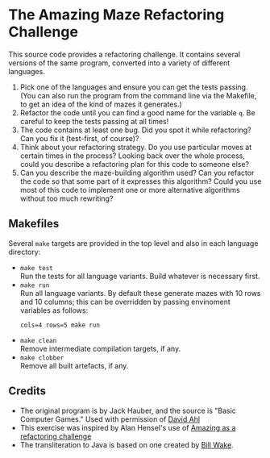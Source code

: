 # The Amazing Maze Refactoring Challenge

This source code provides a refactoring challenge. It contains several versions of the same program, converted into a
variety of different languages.

1. Pick one of the languages and ensure you can get the tests passing.  (You can also run the program from the command line via the Makefile, to get an idea of the kind of mazes it generates.)
2. Refactor the code until you can find a good name for the variable `q`. Be careful to keep the tests passing at all times!
3. The code contains at least one bug. Did you spot it while refactoring? Can you fix it (test-first, of course)?
4. Think about your refactoring strategy. Do you use particular moves at certain times in the process?  Looking back over the whole process, could you describe a refactoring plan for this code to someone else?
5. Can you describe the maze-building algorithm used? Can you refactor the code so that some part of it expresses this algorithm? Could you use most of this code to implement one or more alternative algorithms without too much rewriting?

## Makefiles

Several `make` targets are provided in the top level and also in each language directory:

* `make test`\
  Run the tests for all language variants.  Build whatever is necessary first.
* `make run`\
  Run all language variants. By default these generate mazes with 10 rows and 10 columns; this can be overridden by passing envinoment variables as follows:
  ```
  cols=4 rows=5 make run
  ```
* `make clean`\
  Remove intermediate compilation targets, if any.
* `make clobber`\
  Remove all built artefacts, if any.

## Credits

* The original program is by Jack Hauber, and the source is "Basic Computer Games." Used with permission of [David Ahl](www.SwapMeetDave.com)
* This exercise was inspired by Alan Hensel's use of [Amazing as a refactoring challenge](https://web.archive.org/web/20080513210558/http://www.mindspring.com/~alanh/refactoring/challenge.html)
* The transliteration to Java is based on one created by [Bill Wake](http://xp123.com).

